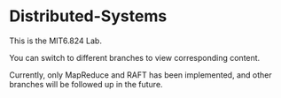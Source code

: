 # Distributed-Systems
This is the MIT6.824 Lab.

You can switch to different branches to view corresponding content. 

Currently, only MapReduce and RAFT has been implemented, and other branches will be followed up in the future.
